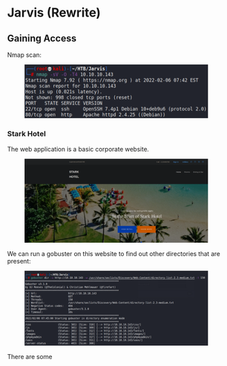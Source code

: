 # Jarvis (Rewrite)

## Gaining Access

Nmap scan:

<figure><img src="../../../.gitbook/assets/image (6).png" alt=""><figcaption></figcaption></figure>

### Stark Hotel

The web application is a basic corporate website.

<figure><img src="../../../.gitbook/assets/image (3) (4).png" alt=""><figcaption></figcaption></figure>

We can run a gobuster on this website to find out other directories that are present:

<figure><img src="../../../.gitbook/assets/image (12).png" alt=""><figcaption></figcaption></figure>

There are some&#x20;
